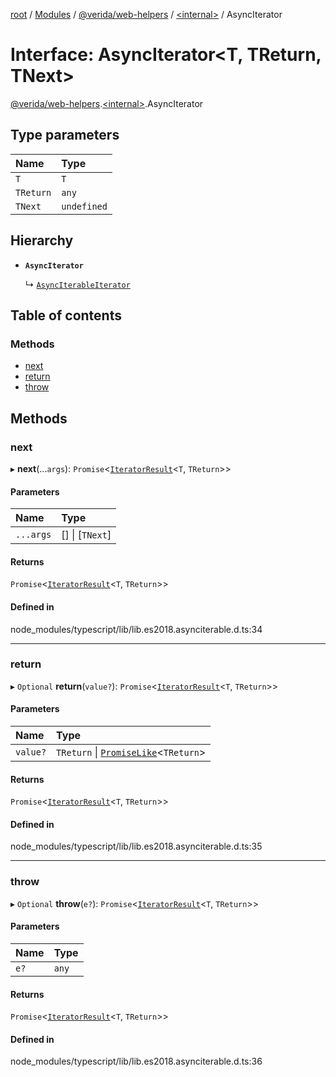 [root](../README.md) / [Modules](../modules.md) / [@verida/web-helpers](../modules/verida_web_helpers.md) / [<internal\>](../modules/verida_web_helpers._internal_.md) / AsyncIterator

# Interface: AsyncIterator<T, TReturn, TNext\>

[@verida/web-helpers](../modules/verida_web_helpers.md).[<internal\>](../modules/verida_web_helpers._internal_.md).AsyncIterator

## Type parameters

| Name | Type |
| :------ | :------ |
| `T` | `T` |
| `TReturn` | `any` |
| `TNext` | `undefined` |

## Hierarchy

- **`AsyncIterator`**

  ↳ [`AsyncIterableIterator`](verida_web_helpers._internal_.AsyncIterableIterator.md)

## Table of contents

### Methods

- [next](verida_web_helpers._internal_.AsyncIterator.md#next)
- [return](verida_web_helpers._internal_.AsyncIterator.md#return)
- [throw](verida_web_helpers._internal_.AsyncIterator.md#throw)

## Methods

### next

▸ **next**(...`args`): `Promise`<[`IteratorResult`](../modules/verida_web_helpers._internal_.md#iteratorresult)<`T`, `TReturn`\>\>

#### Parameters

| Name | Type |
| :------ | :------ |
| `...args` | [] \| [`TNext`] |

#### Returns

`Promise`<[`IteratorResult`](../modules/verida_web_helpers._internal_.md#iteratorresult)<`T`, `TReturn`\>\>

#### Defined in

node_modules/typescript/lib/lib.es2018.asynciterable.d.ts:34

___

### return

▸ `Optional` **return**(`value?`): `Promise`<[`IteratorResult`](../modules/verida_web_helpers._internal_.md#iteratorresult)<`T`, `TReturn`\>\>

#### Parameters

| Name | Type |
| :------ | :------ |
| `value?` | `TReturn` \| [`PromiseLike`](verida_web_helpers._internal_.PromiseLike.md)<`TReturn`\> |

#### Returns

`Promise`<[`IteratorResult`](../modules/verida_web_helpers._internal_.md#iteratorresult)<`T`, `TReturn`\>\>

#### Defined in

node_modules/typescript/lib/lib.es2018.asynciterable.d.ts:35

___

### throw

▸ `Optional` **throw**(`e?`): `Promise`<[`IteratorResult`](../modules/verida_web_helpers._internal_.md#iteratorresult)<`T`, `TReturn`\>\>

#### Parameters

| Name | Type |
| :------ | :------ |
| `e?` | `any` |

#### Returns

`Promise`<[`IteratorResult`](../modules/verida_web_helpers._internal_.md#iteratorresult)<`T`, `TReturn`\>\>

#### Defined in

node_modules/typescript/lib/lib.es2018.asynciterable.d.ts:36
